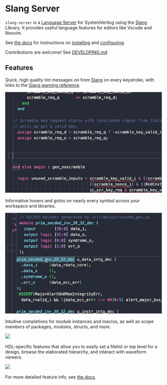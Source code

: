 # Slang Server

`slang-server` is a [Language Server](https://microsoft.github.io/language-server-protocol/) for SystemVerilog using the [Slang](https://github.com/MikePopoloski/slang) Library. It provides useful language features for editors like Vscode and Neovim.

See [the docs](https://hudson-trading.github.io/slang-server) for instructions on [installing](https://hudson-trading.github.io/slang-server/start/installing/) and [configuring](https://hudson-trading.github.io/slang-server/start/config/).

Contributions are welcome! See [DEVELOPING.md](DEVELOPING.md)

## Features

Quick, high quality lint messages on from [Slang]() on every keystroke, with links to the [Slang warning reference]().

![](clients/vscode/images/lints.gif)

Informative hovers and gotos on nearly every symbol across your workspace and libraries.

![](clients/vscode/images/hovers.gif)

Intuitive completions for module instances and macros, as well as scope members of packages, modules, structs, and more.

![](clients/vscode/images/completions.gif)

HDL-specific features that allow you to easily set a filelist or top level for a design, browse the elaborated hierarchy, and interact with waveform viewers.

![](clients/vscode/images/hdl.gif)

For more detailed feature info, see [the docs](https://hudson-trading.github.io/slang-server/features/features/).
